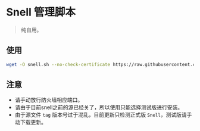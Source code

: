 # Snell 管理脚本

> 纯自用。

## 使用
```bash
wget -O snell.sh --no-check-certificate https://raw.githubusercontent.com/getsomecat/Snell/master/snell_new.sh && chmod +x snell.sh && ./snell.sh
```

## 注意
* 请手动放行防火墙相应端口。
* 请由于目前snell之前的源已经关了，所以使用只能选择测试版进行安装。
* 由于源文件 `tag` 版本号过于混乱，目前更新只检测正式版 `Snell`，测试版请手动下载更新。
